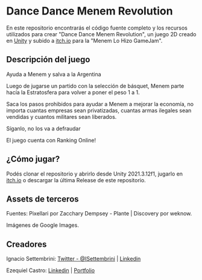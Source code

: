 # Dance Dance Menem Revolution

En este repositorio encontrarás el código fuente completo y los recursos utilizados para crear "Dance Dance Menem Revolution", un juego 2D creado en [Unity](https://unity.com/) y subido a [itch.io](https://ignaxavier.itch.io/dance-dance-menem-revolution) para la "Menem Lo Hizo GameJam".

## Descripción del juego

Ayuda a Menem y salva a la Argentina

Luego de jugarse un partido con la selección de básquet, Menem parte hacía la Estratosfera para volver a poner el peso 1 a 1.

Saca los pasos prohibidos para ayudar a Menem a mejorar la economía, no importa cuantas empresas sean privatizadas, cuantas armas ilegales sean vendidas y cuantos militares sean liberados.

Síganlo, no los va a defraudar

El juego cuenta con Ranking Online!

## ¿Cómo jugar?

Podés clonar el repositorio y abrirlo desde Unity 2021.3.12f1, jugarlo en [itch.io](https://ignaxavier.itch.io/dance-dance-menem-revolution) o descargar la última Release de este repositorio.

## Assets de terceros

Fuentes: Pixellari por Zacchary Dempsey - Plante | Discovery por weknow.

Imágenes de Google Images.

## Creadores

Ignacio Settembrini: [Twitter - @ISettembrini](https://twitter.com/ISettembrini) | [Linkedin](https://www.linkedin.com/in/ignacio-x-settembrini-5a2688153/)

Ezequiel Castro: [Linkedin](https://www.linkedin.com/in/ezequiel-m-castro) | [Portfolio](https://www.behance.net/EzequielCastro)
